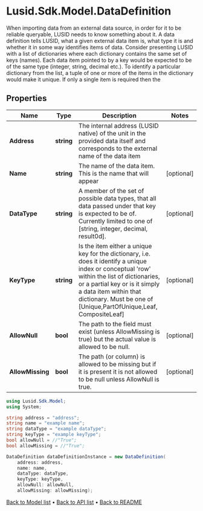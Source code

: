 # Lusid.Sdk.Model.DataDefinition
When importing data from an external data source, in order for it to be reliable queryable, LUSID needs to know something about it.  A data definition tells LUSID, what a given external data item is, what type it is and whether it in some way identifies items of data.  Consider presenting LUSID with a list of dictionaries where each dictionary contains the same set of keys (names). Each data item pointed to by  a key would be expected to be of the same type (integer, string, decimal etc.). To identify a particular dictionary from the list, a tuple of  one or more of the items in the dictionary would make it unique. If only a single item is required then the

## Properties

Name | Type | Description | Notes
------------ | ------------- | ------------- | -------------
**Address** | **string** | The internal address (LUSID native) of the unit in the provided data itself and corresponds to the external name of the data item | 
**Name** | **string** | The name of the data item. This is the name that will appear | [optional] 
**DataType** | **string** | A member of the set of possible data types, that all data passed under that key is expected to be of.  Currently limited to one of [string, integer, decimal, result0d]. | [optional] 
**KeyType** | **string** | Is the item either a unique key for the dictionary, i.e. does it identify a unique index or conceptual &#39;row&#39; within the list of dictionaries,  or a partial key or is it simply a data item within that dictionary. Must be one of [Unique,PartOfUnique,Leaf, CompositeLeaf] | [optional] 
**AllowNull** | **bool** | The path to the field must exist (unless AllowMissing is true) but the actual value is allowed to be null. | [optional] 
**AllowMissing** | **bool** | The path (or column) is allowed to be missing but if it is present it is not allowed to be null unless AllowNull is true. | [optional] 

```csharp
using Lusid.Sdk.Model;
using System;

string address = "address";
string name = "example name";
string dataType = "example dataType";
string keyType = "example keyType";
bool allowNull = //"True";
bool allowMissing = //"True";

DataDefinition dataDefinitionInstance = new DataDefinition(
    address: address,
    name: name,
    dataType: dataType,
    keyType: keyType,
    allowNull: allowNull,
    allowMissing: allowMissing);
```

[Back to Model list](../README.md#documentation-for-models) &#8226; [Back to API list](../README.md#documentation-for-api-endpoints) &#8226; [Back to README](../README.md)
